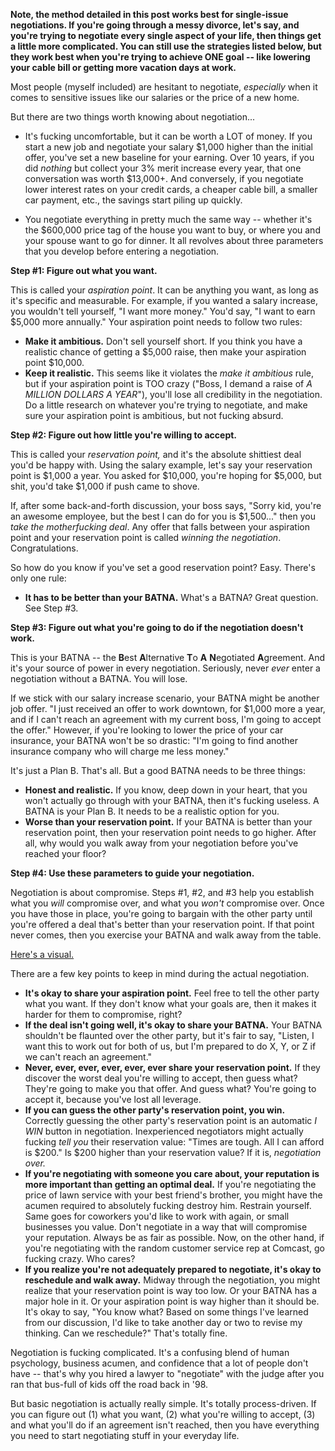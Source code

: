 **Note, the method detailed in this post works best for single-issue negotiations.  If you're going through a messy divorce, let's say, and you're trying to negotiate every single aspect of your life, then things get a little more complicated. You can still use the strategies listed below, but they work best when you're trying to achieve ONE goal -- like lowering your cable bill or getting more vacation days at work.**

Most people (myself included) are hesitant to negotiate, *especially* when it comes to sensitive issues like our salaries or the price of a new home.

But there are two things worth knowing about negotiation...

* It's fucking uncomfortable, but it can be worth a LOT of money.  If you start a new job and negotiate your salary $1,000 higher than the initial offer, you've set a new baseline for your earning.  Over 10 years, if you did *nothing* but collect your 3% merit increase every year, that one conversation was worth $13,000+.  And conversely, if you negotiate lower interest rates on your credit cards, a cheaper cable bill, a smaller car payment, etc., the savings start piling up quickly.

* You negotiate everything in pretty much the same way -- whether it's the $600,000 price tag of the house you want to buy, or where you and your spouse want to go for dinner.  It all revolves about three parameters that you develop before entering a negotiation.

**Step #1: Figure out what you want.**

This is called your *aspiration point*.  It can be anything you want, as long as it's specific and measurable.  For example, if you wanted a salary increase, you wouldn't tell yourself, "I want more money." You'd say, "I want to earn $5,000 more annually." Your aspiration point needs to follow two rules:

* **Make it ambitious.** Don't sell yourself short.  If you think you have a realistic chance of getting a $5,000 raise, then make your aspiration point $10,000.
* **Keep it realistic.**  This seems like it violates the *make it ambitious* rule, but if your aspiration point is TOO crazy ("Boss, I demand a raise of *A MILLION DOLLARS A YEAR*"), you'll lose all credibility in the negotiation.  Do a little research on whatever you're trying to negotiate, and make sure your aspiration point is ambitious, but not fucking absurd.

**Step #2: Figure out how little you're willing to accept.**

This is called your *reservation point,* and it's the absolute shittiest deal you'd be happy with.  Using the salary example, let's say your reservation point is $1,000 a year.  You asked for $10,000, you're hoping for $5,000, but shit, you'd take $1,000 if push came to shove.

If, after some back-and-forth discussion, your boss says, "Sorry kid, you're an awesome employee, but the best I can do for you is $1,500..." then you *take the motherfucking deal*.  Any offer that falls between your aspiration point and your reservation point is called *winning the negotiation*.  Congratulations.

So how do you know if you've set a good reservation point?  Easy.  There's only one rule:

* **It has to be better than your BATNA.**  What's a BATNA?  Great question.  See Step #3.

**Step #3: Figure out what you're going to do if the negotiation doesn't work.**

This is your BATNA -- the **B**est **A**lternative **T**o **A** **N**egotiated **A**greement.  And it's your source of power in every negotiation.  Seriously, never *ever* enter a negotiation without a BATNA.  You will lose.

If we stick with our salary increase scenario, your BATNA might be another job offer. "I just received an offer to work downtown, for $1,000 more a year, and if I can't reach an agreement with my current boss, I'm going to accept the offer." However, if you're looking to lower the price of your car insurance, your BATNA won't be so drastic: "I'm going to find another insurance company who will charge me less money."

It's just a Plan B.  That's all.  But a good BATNA needs to be three things:

* **Honest and realistic.**  If you know, deep down in your heart, that you won't actually go through with your BATNA, then it's fucking useless.  A BATNA is your Plan B.  It needs to be a realistic option for you.
* **Worse than your reservation point.** If your BATNA is better than your reservation point, then your reservation point needs to go higher.  After all, why would you walk away from your negotiation before you've reached your floor?

**Step #4: Use these parameters to guide your negotiation.**

Negotiation is about compromise.  Steps #1, #2, and #3 help you establish what you *will* compromise over, and what you *won't* compromise over.  Once you have those in place, you're going to bargain with the other party until you're offered a deal that's better than your reservation point.  If that point never comes, then you exercise your BATNA and walk away from the table.

[Here's a visual.](http://i.imgur.com/VpA7dWx.png)

There are a few key points to keep in mind during the actual negotiation.

* **It's okay to share your aspiration point.** Feel free to tell the other party what you want.  If they don't know what your goals are, then it makes it harder for them to compromise, right?
* **If the deal isn't going well, it's okay to share your BATNA.** Your BATNA shouldn't be flaunted over the other party, but it's fair to say, "Listen, I want this to work out for both of us, but I'm prepared to do X, Y, or Z if we can't reach an agreement."
* **Never, ever, ever, ever, ever, ever share your reservation point.** If they discover the worst deal you're willing to accept, then guess what?  They're going to make you that offer.  And guess what?  You're going to accept it, because you've lost all leverage.
* **If you can guess the other party's reservation point, you win.** Correctly guessing the other party's reservation point is an automatic *I WIN* button in negotiation.  Inexperienced negotiators might actually fucking *tell you* their reservation value: "Times are tough.  All I can afford is $200." Is $200 higher than your reservation value?  If it is, *negotiation over.*
* **If you're negotiating with someone you care about, your reputation is more important than getting an optimal deal.** If you're negotiating the price of lawn service with your best friend's brother, you might have the acumen required to absolutely fucking destroy him.  Restrain yourself.  Same goes for coworkers you'd like to work with again, or small businesses you value.  Don't negotiate in a way that will compromise your reputation.  Always be as fair as possible.  Now, on the other hand, if you're negotiating with the random customer service rep at Comcast, go fucking crazy.  Who cares?
* **If you realize you're not adequately prepared to negotiate, it's okay to reschedule and walk away.** Midway through the negotiation, you might realize that your reservation point is way too low.  Or your BATNA has a major hole in it.  Or your aspiration point is way higher than it should be.  It's okay to say, "You know what?  Based on some things I've learned from our discussion, I'd like to take another day or two to revise my thinking.  Can we reschedule?" That's totally fine.

Negotiation is fucking complicated.  It's a confusing blend of human psychology, business acumen, and confidence that a lot of people don't have -- that's why you hired a lawyer to "negotiate" with the judge after you ran that bus-full of kids off the road back in '98.

But basic negotiation is actually really simple.  It's totally process-driven.  If you can figure out (1) what you want, (2) what you're willing to accept, (3) and what you'll do if an agreement isn't reached, then you have everything you need to start negotiating stuff in your everyday life.
